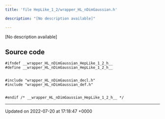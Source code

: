 ```yaml
---
title: 'file HepLike_1_2/wrapper_HL_nDimGaussian.h'

description: "[No description available]"

---
```







[No description available]




## Source code

```
#ifndef __wrapper_HL_nDimGaussian_HepLike_1_2_h__
#define __wrapper_HL_nDimGaussian_HepLike_1_2_h__


#include "wrapper_HL_nDimGaussian_decl.h"
#include "wrapper_HL_nDimGaussian_def.h"


#endif /* __wrapper_HL_nDimGaussian_HepLike_1_2_h__ */
```


-------------------------------

Updated on 2022-07-20 at 17:18:47 +0000
